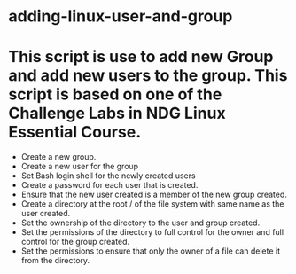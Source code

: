 # adding-linux-user-and-group

# This script is use to add new Group and add new users to the group. This script is based on one of the Challenge Labs in NDG Linux Essential Course.

* Create a new group.
* Create a new user for the group
* Set Bash login shell for the newly created users
* Create a password for each user that is created.
* Ensure that the new user created is a member of the new group created.
* Create a directory at the root / of the file system with same name as the user created.
* Set the ownership of the directory to the user and group created.
* Set the permissions of the directory to full control for the owner and full control for the group created.
* Set the permissions to ensure that only the owner of a file can delete it from the directory.
